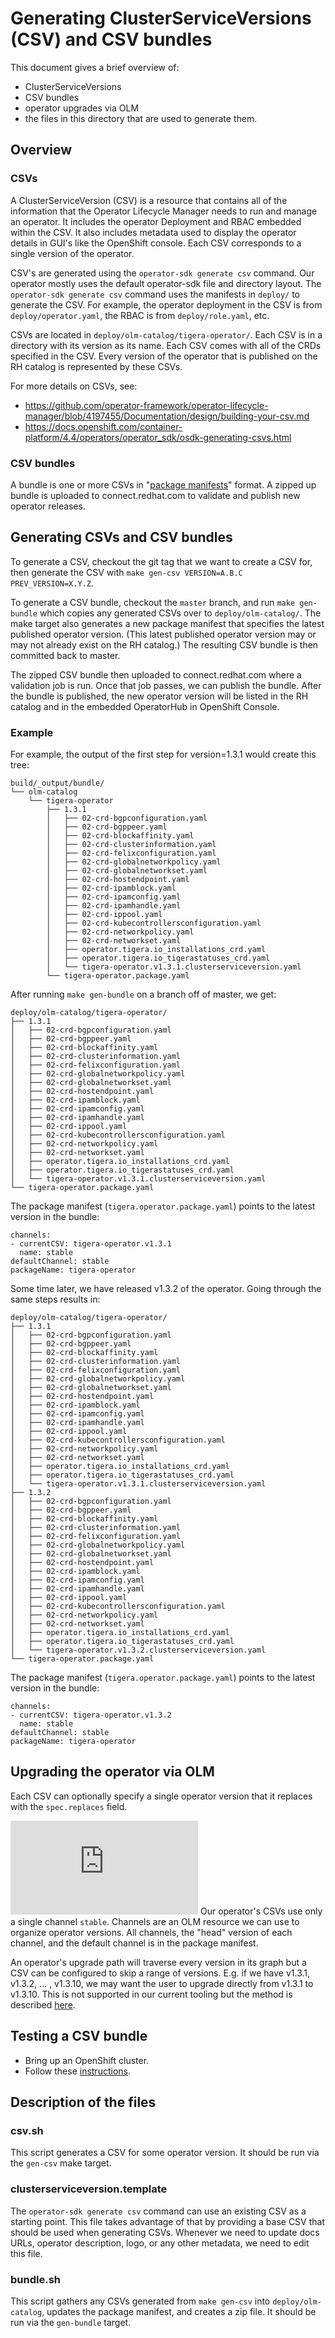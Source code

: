# Generating ClusterServiceVersions (CSV) and CSV bundles

This document gives a brief overview of:
- ClusterServiceVersions
- CSV bundles
- operator upgrades via OLM
- the files in this directory that are used to generate them.

## Overview

### CSVs

A ClusterServiceVersion (CSV) is a resource that contains all of the information that the Operator Lifecycle Manager needs to run and manage an operator.
It includes the operator Deployment and RBAC embedded within the CSV. It also includes metadata used to display the operator details
in GUI's like the OpenShift console. Each CSV corresponds to a single version of the operator.

CSV's are generated using the `operator-sdk generate csv` command. Our operator mostly uses the default operator-sdk file and
directory layout. The `operator-sdk generate csv` command uses the manifests in `deploy/` to generate the CSV. For example,
the operator deployment in the CSV is from `deploy/operator.yaml`, the RBAC is from `deploy/role.yaml`, etc.

CSVs are located in `deploy/olm-catalog/tigera-operator/`. Each CSV is in a directory with its version as its name.
Each CSV comes with all of the CRDs specified in the CSV. Every version of the operator that is published on the RH catalog
is represented by these CSVs.

For more details on CSVs, see:
- https://github.com/operator-framework/operator-lifecycle-manager/blob/4197455/Documentation/design/building-your-csv.md
- https://docs.openshift.com/container-platform/4.4/operators/operator_sdk/osdk-generating-csvs.html

### CSV bundles

A bundle is one or more CSVs in "[package manifests](https://sdk.operatorframework.io/docs/olm-integration/generating-a-csv/#package-manifests-format)" format.
A zipped up bundle is uploaded to connect.redhat.com to validate and publish new operator releases.

## Generating CSVs and CSV bundles

To generate a CSV, checkout the git tag that we want to create a CSV for, then generate the CSV
with `make gen-csv VERSION=A.B.C PREV_VERSION=X.Y.Z`.

To generate a CSV bundle, checkout the `master` branch, and run `make gen-bundle`  which copies any generated CSVs
over to `deploy/olm-catalog/`. The make target also generates a new package manifest that specifies the latest published operator version.
(This latest published operator version may or may not already exist on the RH catalog.) The resulting CSV bundle is then committed back to master.

The zipped CSV bundle then uploaded to connect.redhat.com where a validation job is run. Once that job passes, we can publish the bundle.
After the bundle is published, the new operator version will be listed in the RH catalog and in the embedded OperatorHub in OpenShift Console.

### Example

For example, the output of the first step for version=1.3.1 would create this tree:

```
build/_output/bundle/
└── olm-catalog
    └── tigera-operator
        ├── 1.3.1
        │   ├── 02-crd-bgpconfiguration.yaml
        │   ├── 02-crd-bgppeer.yaml
        │   ├── 02-crd-blockaffinity.yaml
        │   ├── 02-crd-clusterinformation.yaml
        │   ├── 02-crd-felixconfiguration.yaml
        │   ├── 02-crd-globalnetworkpolicy.yaml
        │   ├── 02-crd-globalnetworkset.yaml
        │   ├── 02-crd-hostendpoint.yaml
        │   ├── 02-crd-ipamblock.yaml
        │   ├── 02-crd-ipamconfig.yaml
        │   ├── 02-crd-ipamhandle.yaml
        │   ├── 02-crd-ippool.yaml
        │   ├── 02-crd-kubecontrollersconfiguration.yaml
        │   ├── 02-crd-networkpolicy.yaml
        │   ├── 02-crd-networkset.yaml
        │   ├── operator.tigera.io_installations_crd.yaml
        │   ├── operator.tigera.io_tigerastatuses_crd.yaml
        │   └── tigera-operator.v1.3.1.clusterserviceversion.yaml
        └── tigera-operator.package.yaml
```

After running `make gen-bundle` on a branch off of master, we get:

```
deploy/olm-catalog/tigera-operator/
├── 1.3.1
│   ├── 02-crd-bgpconfiguration.yaml
│   ├── 02-crd-bgppeer.yaml
│   ├── 02-crd-blockaffinity.yaml
│   ├── 02-crd-clusterinformation.yaml
│   ├── 02-crd-felixconfiguration.yaml
│   ├── 02-crd-globalnetworkpolicy.yaml
│   ├── 02-crd-globalnetworkset.yaml
│   ├── 02-crd-hostendpoint.yaml
│   ├── 02-crd-ipamblock.yaml
│   ├── 02-crd-ipamconfig.yaml
│   ├── 02-crd-ipamhandle.yaml
│   ├── 02-crd-ippool.yaml
│   ├── 02-crd-kubecontrollersconfiguration.yaml
│   ├── 02-crd-networkpolicy.yaml
│   ├── 02-crd-networkset.yaml
│   ├── operator.tigera.io_installations_crd.yaml
│   ├── operator.tigera.io_tigerastatuses_crd.yaml
│   └── tigera-operator.v1.3.1.clusterserviceversion.yaml
└── tigera-operator.package.yaml
```

The package manifest (`tigera.operator.package.yaml`) points to the latest version in the bundle:

```
channels:
- currentCSV: tigera-operator.v1.3.1
  name: stable
defaultChannel: stable
packageName: tigera-operator
```

Some time later, we have released v1.3.2 of the operator. Going through the same steps results in:

```
deploy/olm-catalog/tigera-operator/
├── 1.3.1
│   ├── 02-crd-bgpconfiguration.yaml
│   ├── 02-crd-bgppeer.yaml
│   ├── 02-crd-blockaffinity.yaml
│   ├── 02-crd-clusterinformation.yaml
│   ├── 02-crd-felixconfiguration.yaml
│   ├── 02-crd-globalnetworkpolicy.yaml
│   ├── 02-crd-globalnetworkset.yaml
│   ├── 02-crd-hostendpoint.yaml
│   ├── 02-crd-ipamblock.yaml
│   ├── 02-crd-ipamconfig.yaml
│   ├── 02-crd-ipamhandle.yaml
│   ├── 02-crd-ippool.yaml
│   ├── 02-crd-kubecontrollersconfiguration.yaml
│   ├── 02-crd-networkpolicy.yaml
│   ├── 02-crd-networkset.yaml
│   ├── operator.tigera.io_installations_crd.yaml
│   ├── operator.tigera.io_tigerastatuses_crd.yaml
│   └── tigera-operator.v1.3.1.clusterserviceversion.yaml
├── 1.3.2
│   ├── 02-crd-bgpconfiguration.yaml
│   ├── 02-crd-bgppeer.yaml
│   ├── 02-crd-blockaffinity.yaml
│   ├── 02-crd-clusterinformation.yaml
│   ├── 02-crd-felixconfiguration.yaml
│   ├── 02-crd-globalnetworkpolicy.yaml
│   ├── 02-crd-globalnetworkset.yaml
│   ├── 02-crd-hostendpoint.yaml
│   ├── 02-crd-ipamblock.yaml
│   ├── 02-crd-ipamconfig.yaml
│   ├── 02-crd-ipamhandle.yaml
│   ├── 02-crd-ippool.yaml
│   ├── 02-crd-kubecontrollersconfiguration.yaml
│   ├── 02-crd-networkpolicy.yaml
│   ├── 02-crd-networkset.yaml
│   ├── operator.tigera.io_installations_crd.yaml
│   ├── operator.tigera.io_tigerastatuses_crd.yaml
│   └── tigera-operator.v1.3.2.clusterserviceversion.yaml
└── tigera-operator.package.yaml
```

The package manifest (`tigera.operator.package.yaml`) points to the latest version in the bundle:

```
channels:
- currentCSV: tigera-operator.v1.3.2
  name: stable
defaultChannel: stable
packageName: tigera-operator
```

## Upgrading the operator via OLM

Each CSV can optionally specify a single operator version that it replaces with the `spec.replaces` field.

![OLM’s graph of available channel updates](https://docs.openshift.com/container-platform/4.2/operators/understanding_olm/olm-understanding-olm.html#olm-upgrades_olm-understanding-olm)
Our operator's CSVs use only a single channel `stable`. Channels are an OLM resource we can use to organize
operator versions. All channels, the "head" version of each channel, and the default channel is in
the package manifest.

An operator's upgrade path will traverse every version in its graph but a CSV can be configured to skip
a range of versions. E.g. if we have v1.3.1, v1.3.2, ... , v1.3.10, we may want the user to upgrade directly
from v1.3.1 to v1.3.10. This is not supported in our current tooling but the method is described [here](https://docs.openshift.com/container-platform/4.2/operators/understanding_olm/olm-understanding-olm.html#olm-upgrades-skipping_olm-understanding-olm).

## Testing a CSV bundle

- Bring up an OpenShift cluster.
- Follow these [instructions](https://github.com/operator-framework/community-operators/blob/master/docs/testing-operators.md#testing-operator-deployment-on-openshift).

## Description of the files

### csv.sh

This script generates a CSV for some operator version. It should be run via the `gen-csv` make target.

### clusterserviceversion.template

The `operator-sdk generate csv` command can use an existing CSV as a starting point.
This file takes advantage of that by providing a base CSV that should be used when generating CSVs.
Whenever we need to update docs URLs, operator description, logo, or any other metadata, we need to edit this file.

### bundle.sh

This script gathers any CSVs generated from `make gen-csv` into `deploy/olm-catalog`, updates the package manifest,
and creates a zip file. It should be run via the `gen-bundle` target.

